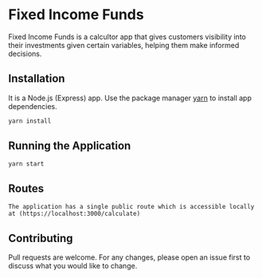 # Fixed Income Funds

Fixed Income Funds is a calcultor app that gives customers visibility into their investments given certain variables, helping them make informed decisions.

## Installation

It is a Node.js (Express) app.
Use the package manager [yarn](https://yarnpkg.com) to install app dependencies.

```bash
yarn install
```

## Running the Application

```
yarn start
```

## Routes

```
The application has a single public route which is accessible locally at (https://localhost:3000/calculate)
```

## Contributing
Pull requests are welcome. For any changes, please open an issue first to discuss what you would like to change.
